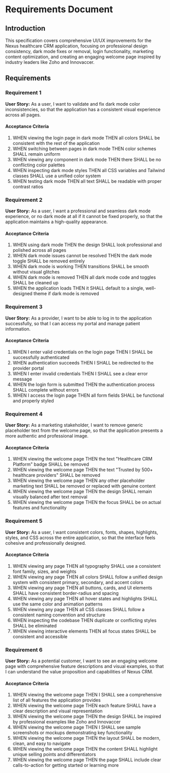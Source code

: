 # Requirements Document

## Introduction

This specification covers comprehensive UI/UX improvements for the Nexus healthcare CRM application, focusing on professional design consistency, dark mode fixes or removal, login functionality, marketing content optimization, and creating an engaging welcome page inspired by industry leaders like Zoho and Innovaccer.

## Requirements

### Requirement 1

**User Story:** As a user, I want to validate and fix dark mode color inconsistencies, so that the application has a consistent visual experience across all pages.

#### Acceptance Criteria

1. WHEN viewing the login page in dark mode THEN all colors SHALL be consistent with the rest of the application
2. WHEN switching between pages in dark mode THEN color schemes SHALL remain uniform
3. WHEN viewing any component in dark mode THEN there SHALL be no conflicting color palettes
4. WHEN inspecting dark mode styles THEN all CSS variables and Tailwind classes SHALL use a unified color system
5. WHEN testing dark mode THEN all text SHALL be readable with proper contrast ratios

### Requirement 2

**User Story:** As a user, I want a professional and seamless dark mode experience, or no dark mode at all if it cannot be fixed properly, so that the application maintains a high-quality appearance.

#### Acceptance Criteria

1. WHEN using dark mode THEN the design SHALL look professional and polished across all pages
2. WHEN dark mode issues cannot be resolved THEN the dark mode toggle SHALL be removed entirely
3. WHEN dark mode is working THEN transitions SHALL be smooth without visual glitches
4. WHEN dark mode is removed THEN all dark mode code and toggles SHALL be cleaned up
5. WHEN the application loads THEN it SHALL default to a single, well-designed theme if dark mode is removed

### Requirement 3

**User Story:** As a provider, I want to be able to log in to the application successfully, so that I can access my portal and manage patient information.

#### Acceptance Criteria

1. WHEN I enter valid credentials on the login page THEN I SHALL be successfully authenticated
2. WHEN authentication succeeds THEN I SHALL be redirected to the provider portal
3. WHEN I enter invalid credentials THEN I SHALL see a clear error message
4. WHEN the login form is submitted THEN the authentication process SHALL complete without errors
5. WHEN I access the login page THEN all form fields SHALL be functional and properly styled

### Requirement 4

**User Story:** As a marketing stakeholder, I want to remove generic placeholder text from the welcome page, so that the application presents a more authentic and professional image.

#### Acceptance Criteria

1. WHEN viewing the welcome page THEN the text "Healthcare CRM Platform" badge SHALL be removed
2. WHEN viewing the welcome page THEN the text "Trusted by 500+ healthcare providers" SHALL be removed
3. WHEN viewing the welcome page THEN any other placeholder marketing text SHALL be removed or replaced with genuine content
4. WHEN viewing the welcome page THEN the design SHALL remain visually balanced after text removal
5. WHEN viewing the welcome page THEN the focus SHALL be on actual features and functionality

### Requirement 5

**User Story:** As a user, I want consistent colors, fonts, shapes, highlights, styles, and CSS across the entire application, so that the interface feels cohesive and professionally designed.

#### Acceptance Criteria

1. WHEN viewing any page THEN all typography SHALL use a consistent font family, sizes, and weights
2. WHEN viewing any page THEN all colors SHALL follow a unified design system with consistent primary, secondary, and accent colors
3. WHEN viewing any page THEN all buttons, cards, and UI elements SHALL have consistent border-radius and spacing
4. WHEN viewing any page THEN all hover states and highlights SHALL use the same color and animation patterns
5. WHEN viewing any page THEN all CSS classes SHALL follow a consistent naming convention and structure
6. WHEN inspecting the codebase THEN duplicate or conflicting styles SHALL be eliminated
7. WHEN viewing interactive elements THEN all focus states SHALL be consistent and accessible

### Requirement 6

**User Story:** As a potential customer, I want to see an engaging welcome page with comprehensive feature descriptions and visual examples, so that I can understand the value proposition and capabilities of Nexus CRM.

#### Acceptance Criteria

1. WHEN viewing the welcome page THEN I SHALL see a comprehensive list of all features the application provides
2. WHEN viewing the welcome page THEN each feature SHALL have a clear description and visual representation
3. WHEN viewing the welcome page THEN the design SHALL be inspired by professional examples like Zoho and Innovaccer
4. WHEN viewing the welcome page THEN I SHALL see sample screenshots or mockups demonstrating key functionality
5. WHEN viewing the welcome page THEN the layout SHALL be modern, clean, and easy to navigate
6. WHEN viewing the welcome page THEN the content SHALL highlight unique selling points and differentiators
7. WHEN viewing the welcome page THEN the page SHALL include clear calls-to-action for getting started or learning more